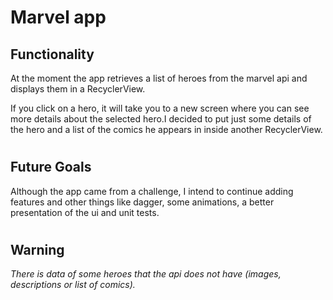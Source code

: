 # **Marvel app**
## Functionality
At the moment the app retrieves a list of heroes from the marvel api and displays them in a RecyclerView.

If you click on a hero, it will take you to a new screen where you can see more details about the selected hero.I decided to put just some details of the hero and a list of the comics he appears in inside another RecyclerView.
#
## Future Goals
Although the app came from a challenge, I intend to continue adding features and other things like dagger, some animations, a better presentation of the ui and unit tests.
#
## Warning
*There is data of some heroes that the api does not have (images, descriptions or list of comics).*
